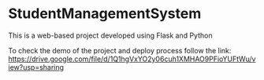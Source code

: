 # StudentManagementSystem

This is a web-based project developed using Flask and Python

To check the demo of the project and deploy process follow the link:
https://drive.google.com/file/d/1Q1hgVxYO2y06cuh1XMHAO9PFioYUFtWu/view?usp=sharing
